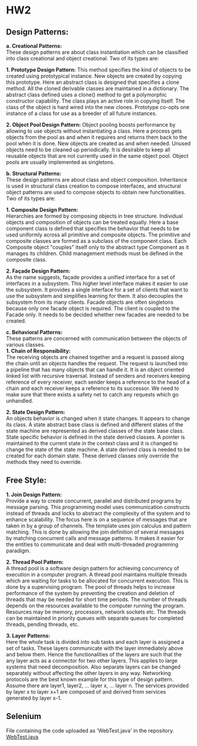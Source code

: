 # HW2 

## Design Patterns:   
  
**a.	Creational Patterns:**   
These design patterns are about class instantiation which can be classified into class creational and object creational. Two of its types are:   
   
**1.	Prototype Design Pattern:**
This method specifies the kind of objects to be created using prototypical instance. New objects are created by copying this prototype. Here an abstract class is designed that specifies a clone method. All the cloned derivable classes are maintained in a dictionary. The abstract class defined uses a clone() method to get a polymorphic constructor capability. The class plays an active role in copying itself. The class of the object is hard wired into the new clones. Prototype co-opts one instance of a class for use as a breeder of all future instances.   
          
**2.	Object Pool Design Pattern:**
Object pooling boosts performance by allowing to use objects without instantiating a class. Here a process gets objects from the pool as and when it requires and returns them back to the pool when it is done. New objects are created as and when needed. Unused objects need to be cleaned up periodically. It is desirable to keep all reusable objects that are not currently used in the same object pool. Object pools are usually implemented as singletons.
     
**b.	Structural Patterns:**   
These design patterns are about class and object composition. Inheritance is used in structural class creation to compose interfaces, and structural object patterns are used to compose objects to obtain new functionalities. Two of its types are:    
    
**1.	Composite Design Pattern:**   
Hierarchies are formed by composing objects in tree structure. Individual objects and composition of objects can be treated equally. Here a base component class is defined that specifies the behavior that needs to be used uniformly across all primitive and composite objects. The primitive and composite classes are formed as a subclass of the component class. Each Composite object "couples" itself only to the abstract type Component as it manages its children. Child management methods must be defined in the composite class.    
     
**2.	Façade Design Pattern:**    
As the name suggests, façade provides a unified interface for a set of interfaces in a subsystem. This higher level interface makes it easier to use the subsystem. It provides a single interface for a set of clients that want to use the subsystem and simplifies learning for them. It also decouples the subsystem from its many clients. Facade objects are often singletons because only one facade object is required. The client is coupled to the Facade only. It needs to be decided whether new facades are needed to be created. 
    
**c.	Behavioral Patterns:**   
These patterns are concerned with communication between the objects of various classes.   
**1.	Chain of Responsibility:**   
The receiving objects are chained together and a request is passed along the chain until an objects handles the request. The request is launched into a pipeline that has many objects that can handle it. It is an object oriented linked list with recursive traversal. Instead of senders and receivers keeping reference of every receiver, each sender keeps a reference to the head of a chain and each receiver keeps a reference to its successor. We need to make sure that there exists a safety net to catch any requests which go unhandled.   
    
**2.	State Design Pattern:**    
An objects behavior is changed when it state changes. It appears to change its class. A state abstract base class is defined and different states of the state machine are represented as derived classes of the state base class. State specific behavior is defined in the state derived classes. A pointer is maintained to the current state in the context class and it is changed to change the state of the state machine. A state derived class is needed to be created for each domain state. These derived classes only override the methods they need to override.   
    
## Free Style:   

**1.	Join Design Pattern:**    
Provide a way to create concurrent, parallel and distributed programs by message parsing. This programming model uses communication constructs instead of threads and locks to abstract the complexity of the system and to enhance scalability. The focus here is on a sequence of messages that are taken in by a group of channels. The template uses join calculus and pattern matching. This is done by allowing the join  definition of several messages by matching concurrent calls and message patterns. It makes it easier for the entities to communicate and deal with multi-threaded programming paradigm.    
   
**2.	Thread Pool Pattern:**   
A thread pool is a software design pattern for achieving concurrency of execution in a computer program. A thread pool maintains multiple threads which are waiting for tasks to be allocated for concurrent execution. This is done by a supervising program. The pool of threads helps to increase performance of the system by preventing the creation and deletion of threads that may be needed for short time periods. The number of threads depends on the resources available to the computer running the program. Resources may be memory, processors, network sockets etc. The threads can be maintained in priority queues with separate queues for completed threads, pending threads, etc.
    
**3.	Layer Patterns:**    
Here the whole task is divided into sub tasks and each layer is assigned a set of tasks. These layers communicate with the layer immediately above and below them. Hence the functionalities of the layers are such that the any layer acts as a connector for two other layers. This applies to large systems that need decomposition. Also separate layers can be changed separately without affecting the other layers in any way. Networking protocols are the best known example for this type of design pattern.
Assume there are layer1, layer2, … layer x, … layer n.
The services provided by layer x to layer x+1 are composed of and derived from services generated by layer x-1.
    
## Selenium   
File containing the code uploaded as 'WebTest.java' in the repository.    
[WebTest.java](/WebTest.java) 

